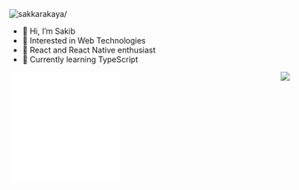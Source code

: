 

<img src="https://komarev.com/ghpvc/?username=sakkarakaya" alt=sakkarakaya/>






- 👋 Hi, I’m Sakib
- 👀 Interested in Web Technologies
- 👀 React and React Native enthusiast
- 🌱 Currently learning TypeScript

<img src="https://github-readme-streak-stats.herokuapp.com/?user=sakkarakaya&theme=vue-dark" align="right" />
<img src="./react.gif" alt="react-native" width=200 height=200>
<!---
sakkarakaya/sakkarakaya is a ✨ special ✨ repository because its `README.md` (this file) appears on your GitHub profile.
You can click the Preview link to take a look at your changes.
--->
